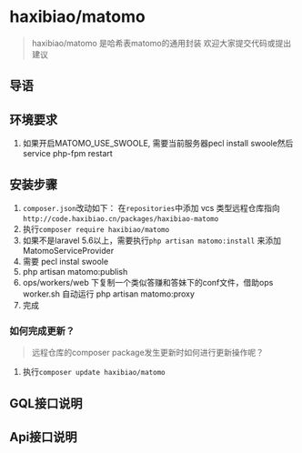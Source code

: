 # haxibiao/matomo

> haxibiao/matomo 是哈希表matomo的通用封装
> 欢迎大家提交代码或提出建议

## 导语


## 环境要求
1. 如果开启MATOMO_USE_SWOOLE, 需要当前服务器pecl install swoole然后service php-fpm restart

## 安装步骤

1. `composer.json`改动如下：
在`repositories`中添加 vcs 类型远程仓库指向 
`http://code.haxibiao.cn/packages/haxibiao-matomo` 
1. 执行`composer require haxibiao/matomo`
2. 如果不是laravel 5.6以上，需要执行`php artisan matomo:install` 来添加MatomoServiceProvider
3. 需要 pecl instal swoole
4. php artisan matomo:publish  
5. ops/workers/web 下复制一个类似答赚和答妹下的conf文件，借助ops worker.sh 自动运行 php artisan matomo:proxy
6. 完成

### 如何完成更新？
> 远程仓库的composer package发生更新时如何进行更新操作呢？
1. 执行`composer update haxibiao/matomo`


## GQL接口说明

## Api接口说明
